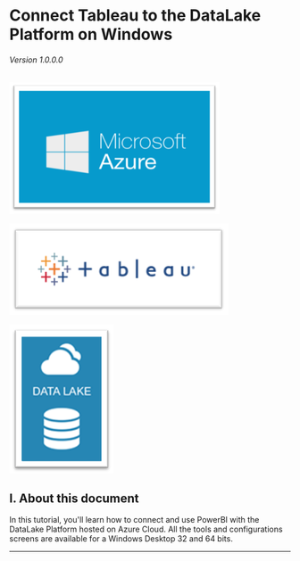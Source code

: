 # Connect Tableau to the DataLake Platform on Windows

###### Version 1.0.0.0

![azure_logo](imgs/azure_logo.png "")

![tableau_logo](imgs/tableau_logo.png "")

![arure_datalake_logo](imgs/azure_datalake_logo.png "")

## I. About this document

In this tutorial, you'll learn how to connect and use PowerBI with the DataLake Platform hosted on Azure Cloud. All the tools and configurations screens are available for a Windows Desktop 32 and 64 bits.

---